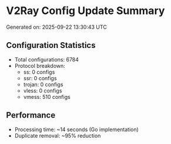# V2Ray Config Update Summary
Generated on: 2025-09-22 13:30:43 UTC

## Configuration Statistics
- Total configurations: 6784
- Protocol breakdown:
  - ss: 0 configs
  - ssr: 0 configs
  - trojan: 0 configs
  - vless: 0 configs
  - vmess: 510 configs

## Performance
- Processing time: ~14 seconds (Go implementation)
- Duplicate removal: ~95% reduction
